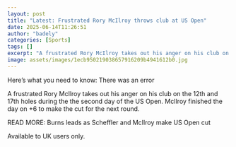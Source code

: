 ```yaml
---
layout: post
title: "Latest: Frustrated Rory McIlroy throws club at US Open"
date: 2025-06-14T11:26:51
author: "badely"
categories: [Sports]
tags: []
excerpt: "A frustrated Rory McIlroy takes out his anger on his club on the 12th and 17th holes during the the second day of the US Open. McIlroy finished the da"
image: assets/images/1ecb950219038657916209b4941612b0.jpg
---
```


Here’s what you need to know: There was an error

A frustrated Rory McIlroy takes out his anger on his club on the 12th and 17th holes during the the second day of the US Open. McIlroy finished the day on +6 to make the cut for the next round.

READ MORE: Burns leads as Scheffler and McIlroy make US Open cut

Available to UK users only.

